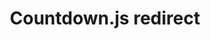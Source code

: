 ---
layout: "null"
title: "Countdown.js redirect"
redirect_to: "https://igorkowalczyk.github.io/countdown"
permalink: countdown.js
---